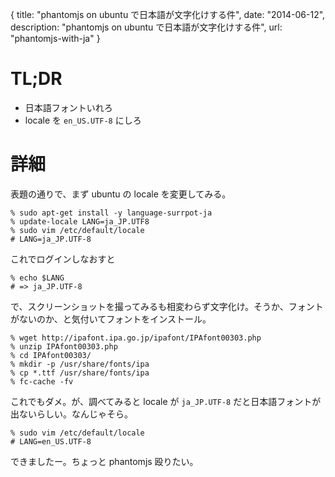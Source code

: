 {
  title: "phantomjs on ubuntu で日本語が文字化けする件",
  date: "2014-06-12",
  description: "phantomjs on ubuntu で日本語が文字化けする件",
  url: "phantomjs-with-ja"
}

# TL;DR

* 日本語フォントいれろ
* locale を `en_US.UTF-8` にしろ

# 詳細

表題の通りで、まず ubuntu の locale を変更してみる。

```
% sudo apt-get install -y language-surrpot-ja
% update-locale LANG=ja_JP.UTF8
% sudo vim /etc/default/locale
# LANG=ja_JP.UTF-8
```

これでログインしなおすと

```
% echo $LANG
# => ja_JP.UTF-8
```

で、スクリーンショットを撮ってみるも相変わらず文字化け。そうか、フォントがないのか、と気付いてフォントをインストール。

```
% wget http://ipafont.ipa.go.jp/ipafont/IPAfont00303.php
% unzip IPAfont00303.php
% cd IPAfont00303/
% mkdir -p /usr/share/fonts/ipa
% cp *.ttf /usr/share/fonts/ipa
% fc-cache -fv
```

これでもダメ。が、調べてみると locale が `ja_JP.UTF-8` だと日本語フォントが出ないらしい。なんじゃそら。

```
% sudo vim /etc/default/locale
# LANG=en_US.UTF-8
```

できましたー。ちょっと phantomjs 殴りたい。
